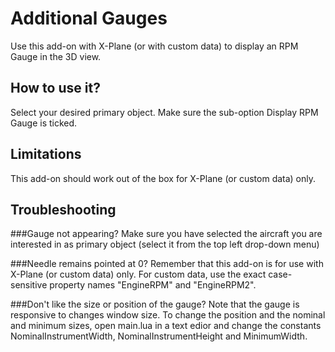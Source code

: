# Additional Gauges

Use this add-on with X-Plane (or with custom data) to display an RPM Gauge in the 3D view.  

## How to use it?

Select your desired primary object. Make sure the sub-option Display RPM Gauge is ticked.

## Limitations

This add-on should work out of the box for X-Plane (or custom data) only. 

## Troubleshooting

###Gauge not appearing? 
Make sure you have selected the aircraft you are interested in as primary object (select it from the top left drop-down menu)

###Needle remains pointed at 0? 
Remember that this add-on is for use with X-Plane (or custom data) only. For custom data, use the exact case-sensitive property names "EngineRPM" and "EngineRPM2".

###Don't like the size or position of the gauge?
Note that the gauge is responsive to changes window size. To change the position and the nominal and minimum sizes, open main.lua in a text edior and change the constants NominalInstrumentWidth, NominalInstrumentHeight and MinimumWidth.